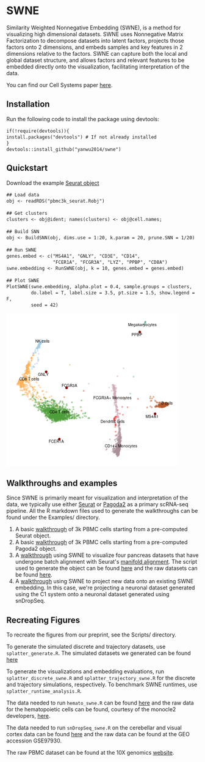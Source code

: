 # SWNE
Similarity Weighted Nonnegative Embedding (SWNE), is a method for visualizing high dimensional datasets.
SWNE uses Nonnegative Matrix Factorization to decompose datasets into latent factors, projects
those factors onto 2 dimensions, and embeds samples and key features in 2 dimensions relative to the
factors. SWNE can capture both the local and global dataset structure, and allows
factors and relevant features to be embedded directly onto the visualization, facilitating interpretation
of the data.

You can find our Cell Systems paper [here](https://doi.org/10.1016/j.cels.2018.10.015).

## Installation
Run the following code to install the package using devtools:

```
if(!require(devtools)){
install.packages("devtools") # If not already installed
}
devtools::install_github("yanwu2014/swne")
```

## Quickstart
Download the example [Seurat object](https://bit.ly/2B3Q3LN)

```
## Load data
obj <- readRDS("pbmc3k_seurat.Robj")

## Get clusters
clusters <- obj@ident; names(clusters) <- obj@cell.names;

## Build SNN
obj <- BuildSNN(obj, dims.use = 1:20, k.param = 20, prune.SNN = 1/20)

## Run SWNE
genes.embed <- c("MS4A1", "GNLY", "CD3E", "CD14",
                 "FCER1A", "FCGR3A", "LYZ", "PPBP", "CD8A")
swne.embedding <- RunSWNE(obj, k = 10, genes.embed = genes.embed)

## Plot SWNE
PlotSWNE(swne.embedding, alpha.plot = 0.4, sample.groups = clusters,
         do.label = T, label.size = 3.5, pt.size = 1.5, show.legend = F,
         seed = 42)
```

![](Examples/seurat_quickstart_swne.png?raw=True "SWNE plot of 3k PBMCs")


## Walkthroughs and examples
Since SWNE is primarily meant for visualization and interpretation of the data, we typically use either [Seurat](http://satijalab.org/seurat/) or [Pagoda2](https://github.com/hms-dbmi/pagoda2) as a primary scRNA-seq pipeline. All the R markdown files used to generate the walkthroughs can be found under the Examples/ directory.

1. A basic [walkthrough](https://yanwu2014.github.io/swne/Examples/pbmc3k_swne_seurat.html) of 3k PBMC cells starting from a pre-computed Seurat object.
2. A basic [walkthrough](https://yanwu2014.github.io/swne/Examples/pbmc3k_swne_pagoda2.html) of 3k PBMC cells starting from a pre-computed Pagoda2 object.
3. A [walkthrough](https://yanwu2014.github.io/swne/Examples/multiple_pancreas_alignment_swne.html) using SWNE to visualize four pancreas datasets that have undergone batch alignment with Seurat's [manifold alignment](https://www.nature.com/articles/nbt.4096). The script used to generate the object can be found [here](https://yanwu2014.github.io/swne/Examples/multiple_pancreas_workflow.R) and the raw datasets can be found [here](http://bit.ly/IAexpmat).
4. A [walkthrough](https://yanwu2014.github.io/swne/Examples/cortical_neuron_projection.html) using SWNE to project new data onto an existing SWNE embedding. In this case, we're projecting a neuronal dataset generated using the C1 system onto a neuronal dataset generated using snDropSeq.


## Recreating Figures
To recreate the figures from our preprint, see the Scripts/ directory. 

To generate the simulated discrete and trajectory datasets, use `splatter_generate.R`. The simulated datasets we generated can be found [here](https://bit.ly/2JQDDNc)

To generate the visualizations and embedding evaluations, run `splatter_discrete_swne.R` and `splatter_trajectory_swne.R` for the discrete and trajectory simulations, respectively. To benchmark SWNE runtimes, use `splatter_runtime_analysis.R`.

The data needed to run `hemato_swne.R` can be found [here](https://bit.ly/2MFiByO) and the raw data for the hematopoietic cells can be found, courtesy of the monocle2 developers, [here](http://www.gs.washington.edu/~xqiu/proj2/RGE_analysis_data.tar.gz).

The data needed to run `snDropSeq_swne.R` on the cerebellar and visual cortex data can be found [here](https://bit.ly/2I6R5XL) and the raw data can be found at the GEO accession GSE97930.

The raw PBMC dataset can be found at the 10X genomics [website](https://support.10xgenomics.com/single-cell-gene-expression/datasets/1.1.0/pbmc3k).
